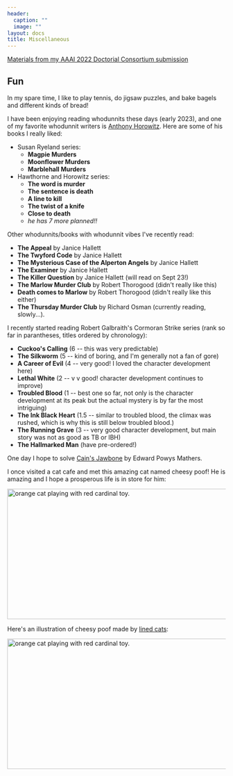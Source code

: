 ```yaml
---
header:
  caption: ""
  image: ""
layout: docs
title: Miscellaneous
---
```


[Materials from my AAAI 2022 Doctorial Consortium submission](./aaai22)

## Fun

In my spare time, I like to play tennis, do jigsaw puzzles, and bake bagels and different kinds of bread!

I have been enjoying reading whodunnits these days (early 2023), and one of my favorite whodunnit writers is [Anthony Horowitz](https://anthonyhorowitz.com/). Here are some of his books I really liked:

- Susan Ryeland series:
  - **Magpie Murders**
  - **Moonflower Murders**
  - **Marblehall Murders**
- Hawthorne and Horowitz series:
  - **The word is murder**
  - **The sentence is death**
  - **A line to kill**
  - **The twist of a knife**
  - **Close to death**
  - *he has 7 more planned!!*
  
Other whodunnits/books with whodunnit vibes I've recently read:

- **The Appeal** by Janice Hallett
- **The Twyford Code** by Janice Hallett
- **The Mysterious Case of the Alperton Angels** by Janice Hallett
- **The Examiner** by Janice Hallett
- **The Killer Question** by Janice Hallett (will read on Sept 23!)
- **The Marlow Murder Club** by Robert Thorogood (didn't really like this)
- **Death comes to Marlow** by Robert Thorogood (didn't really like this either)
- **The Thursday Murder Club** by Richard Osman (currently reading, slowly...).

I recently started reading Robert Galbraith's Cormoran Strike series (rank so far in parantheses, titles ordered by chronology):

- **Cuckoo's Calling** (6 -- this was very predictable)
- **The Silkworm** (5 -- kind of boring, and I'm generally not a fan of gore)
- **A Career of Evil** (4 -- very good! I loved the character development here)
- **Lethal White** (2 -- v v good! character development continues to improve)
- **Troubled Blood** (1 -- best one so far, not only is the character development at its peak but the actual mystery is by far the most intriguing)
- **The Ink Black Heart** (1.5 -- similar to troubled blood, the climax was rushed, which is why this is still below troubled blood.)
- **The Running Grave** (3 -- very good character development, but main story was not as good as TB or IBH)
- **The Hallmarked Man** (have pre-ordered!)

One day I hope to solve [Cain's Jawbone](https://en.wikipedia.org/wiki/Cain%27s_Jawbone) by Edward Powys Mathers.

I once visited a cat cafe and met this amazing cat named cheesy poof! He is amazing and I hope a prosperous life is in store for him:

<img src="/img/cat2.jpg" alt="orange cat playing with red cardinal toy." width="600" height="300">

Here's an illustration of cheesy poof made by [lined cats](https://twitter.com/lined_cats):

<img src="/img/cheesypoof illustrated.jpg" alt="orange cat playing with red cardinal toy." width="600" height="300">

<!--![orange cat playing with red cardinal toy.](/img/cat2.jpg)-->

<!--![test](/misc/_index_files/cat1.jpg)-->